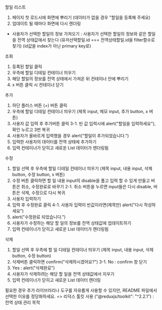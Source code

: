 


할일 리스트
1. 페이지 첫 로드시에 화면에 뿌리기 (데이터가 없을 경우 "할일을 등록해 주세요)
2. 업데이트 될 때마다 화면에 다시 렌더링

* 사용자가 선택한 할일의 정보 가져오기 :
사용자가 선택한 할일의 정보와 같은 할일을 전역 상태값에서 찾는다
(유저선택할일.id === 전역상태할일.id을 filter함수로 찾기)
(id값을 index가 아닌 primary key로)

조회
1. 등록된 할일 클릭
2. 우측에 할일 디테일 컨테이너 띄우기
3. 해당 할일의 정보를 전역 상태에서 가져온 뒤 컨테이너 안에 뿌리기
4. x 버튼 클릭 시 컨테이너 닫기

추가
1. 하단 플러스 버튼 (+) 버튼 클릭
2. 우측에 할일 디테일 컨테이너 띄우기 (제목 input, 메모 input, 추가 button, x 버튼)
3. 사용자 값 입력 후 추가버튼 클릭
3-1. 빈 값 입력시에 alert("할일을 입력하세요"), 확인 누르고 3번 복귀
4. 사용자가 올바르게 입력했을 경우 alert("할일이 추가되었습니다.")
5. 입력한 사용자의 데이터를 전역 상태에 추가하기
6. 입력 컨테이너가 닫히고 새로운 List 데이터가 렌더링됨

수정
1. 할일 선택 후 우측에 할일 디테일 컨테이너 띄우기
(제목 input, 내용 input, 삭제 button, 수정 button, x 버튼)
2. 수정 버튼 클릭하면 할 일 내용 input의 disable을 풀고 입력 할 수 있게 만들고
    버튼은 취소, 수정완료로 바꾸기
2-1. 취소 버튼을 누르면 input들은 다시 disable, 버튼은 삭제, 수정으로 다시 복귀
3. 사용자 입력하기
4. 입력 후 수정완료 클릭
4-1. 사용자 입력이 빈값이라면(제목만) alert("다시 작성하세요") 
5. alert("수정완료 되었습니다.")
6. 사용자가 수정하는 해당 할 일의 정보를 전역 상태값에 업데이트하기
7. 입력 컨테이너가 닫히고 새로운 List 데이터가 렌더링됨

삭제
1. 할일 선택 후 우측에 할 일 디테일 컨테이너 띄우기
(제목 input, 내용 input, 삭제 button, 수정 button)
2. 삭제버튼 클릭하면 confirm("삭제하시겠어요?")
3-1. No : confirm 창 닫기
4. Yes : alert("삭제완료")
5. 사용자가 삭제하려는 해당 할 일을 전역 상태값에서 지우기
6. 입력 컨테이너가 닫히고 새로운 List 데이터 렌더링


필요한 경우 추가 라이브러리나 도구를 자유롭게 사용할 수 있지만, README 파일에서 선택한 이유를 정당화하세요.
=> 리덕스 툴킷 사용 ("@reduxjs/toolkit": "^2.2.1") : 전역 상태 관리 목적